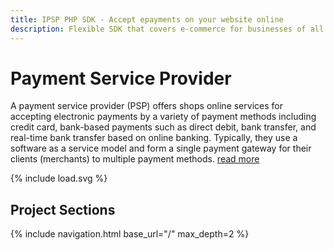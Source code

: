 ```yaml
---
title: IPSP PHP SDK - Accept epayments on your website online
description: Flexible SDK that covers e-commerce for businesses of all types and support popular CMS modules for fast integration in existing infrastructure.   
---
```

# Payment Service Provider

A payment service provider (PSP) offers shops online services for accepting electronic payments by 
a variety of payment methods including credit card, bank-based payments such as direct debit, bank 
transfer, and real-time bank transfer based on online banking. Typically, they use a software as a service 
model and form a single payment gateway for their clients (merchants) to multiple payment methods.
[read more](https://en.wikipedia.org/wiki/Payment_service_provider)

<div class="widget user" control="signup">
    <div class="panel">
        <div class="loader">
            {% include load.svg %}
        </div>
    </div>
    <a href="javascript:void(0)" class="button user">
        <i class="fa fa-user"></i>
    </a>
</div>

## Project Sections

<nav class="cards section">
{% include navigation.html base_url="/" max_depth=2 %}
</nav>



